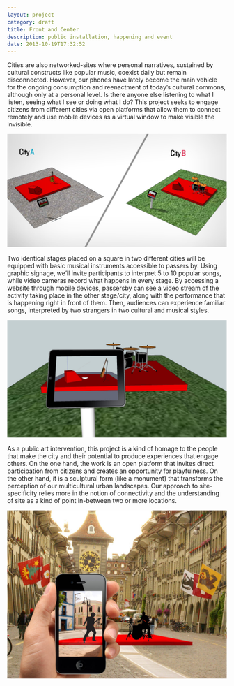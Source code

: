 ```yaml
---
layout: project
category: draft
title: Front and Center
description: public installation, happening and event
date: 2013-10-19T17:32:52
---
```

Cities are also networked-sites where personal narratives, sustained by cultural constructs like popular music, coexist daily but remain disconnected. However, our phones have lately become the main vehicle for the ongoing consumption and reenactment of today’s cultural commons, although only at a personal level. Is there anyone else listening to what I listen, seeing what I see or doing what I do? This project seeks to engage citizens from different cities via open platforms that allow them to connect remotely and use mobile devices as a virtual window to make visible the invisible.

![](/images/projects/front-and-center/FaC01_General-view.jpg)

Two identical stages placed on a square in two different cities will be equipped with basic musical instruments accessible to passers by. Using graphic signage, we’ll invite participants to interpret 5 to 10 popular songs, while video cameras record what happens in every stage. By accessing a website through mobile devices, passersby can see a video stream of the activity taking place in the other stage/city, along with the performance that is happening right in front of them. Then, audiences can experience familiar songs, interpreted by two strangers in two cultural and musical styles.

![](/images/projects/front-and-center/FaC00_idea.jpg)

As a public art intervention, this project is a kind of homage to the people that make the city and their potential to produce experiences that engage others. On the one hand, the work is an open platform that invites direct participation from citizens and creates an opportunity for playfulness. On the other hand, it is a sculptural form (like a monument) that transforms the perception of our multicultural urban landscapes. Our approach to site-specificity relies more in the notion of connectivity and the understanding of site as a kind of point in-between two or more locations.

![](/images/projects/front-and-center/FaC02_Participatory.jpg)
